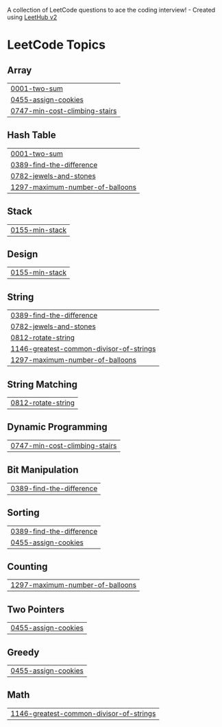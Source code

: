A collection of LeetCode questions to ace the coding interview! - Created using [LeetHub v2](https://github.com/arunbhardwaj/LeetHub-2.0)
<!---LeetCode Topics Start-->
# LeetCode Topics
## Array
|  |
| ------- |
| [0001-two-sum](https://github.com/yuva0612/LeetCode/tree/master/0001-two-sum) |
| [0455-assign-cookies](https://github.com/yuva0612/LeetCode/tree/master/0455-assign-cookies) |
| [0747-min-cost-climbing-stairs](https://github.com/yuva0612/LeetCode/tree/master/0747-min-cost-climbing-stairs) |
## Hash Table
|  |
| ------- |
| [0001-two-sum](https://github.com/yuva0612/LeetCode/tree/master/0001-two-sum) |
| [0389-find-the-difference](https://github.com/yuva0612/LeetCode/tree/master/0389-find-the-difference) |
| [0782-jewels-and-stones](https://github.com/yuva0612/LeetCode/tree/master/0782-jewels-and-stones) |
| [1297-maximum-number-of-balloons](https://github.com/yuva0612/LeetCode/tree/master/1297-maximum-number-of-balloons) |
## Stack
|  |
| ------- |
| [0155-min-stack](https://github.com/yuva0612/LeetCode/tree/master/0155-min-stack) |
## Design
|  |
| ------- |
| [0155-min-stack](https://github.com/yuva0612/LeetCode/tree/master/0155-min-stack) |
## String
|  |
| ------- |
| [0389-find-the-difference](https://github.com/yuva0612/LeetCode/tree/master/0389-find-the-difference) |
| [0782-jewels-and-stones](https://github.com/yuva0612/LeetCode/tree/master/0782-jewels-and-stones) |
| [0812-rotate-string](https://github.com/yuva0612/LeetCode/tree/master/0812-rotate-string) |
| [1146-greatest-common-divisor-of-strings](https://github.com/yuva0612/LeetCode/tree/master/1146-greatest-common-divisor-of-strings) |
| [1297-maximum-number-of-balloons](https://github.com/yuva0612/LeetCode/tree/master/1297-maximum-number-of-balloons) |
## String Matching
|  |
| ------- |
| [0812-rotate-string](https://github.com/yuva0612/LeetCode/tree/master/0812-rotate-string) |
## Dynamic Programming
|  |
| ------- |
| [0747-min-cost-climbing-stairs](https://github.com/yuva0612/LeetCode/tree/master/0747-min-cost-climbing-stairs) |
## Bit Manipulation
|  |
| ------- |
| [0389-find-the-difference](https://github.com/yuva0612/LeetCode/tree/master/0389-find-the-difference) |
## Sorting
|  |
| ------- |
| [0389-find-the-difference](https://github.com/yuva0612/LeetCode/tree/master/0389-find-the-difference) |
| [0455-assign-cookies](https://github.com/yuva0612/LeetCode/tree/master/0455-assign-cookies) |
## Counting
|  |
| ------- |
| [1297-maximum-number-of-balloons](https://github.com/yuva0612/LeetCode/tree/master/1297-maximum-number-of-balloons) |
## Two Pointers
|  |
| ------- |
| [0455-assign-cookies](https://github.com/yuva0612/LeetCode/tree/master/0455-assign-cookies) |
## Greedy
|  |
| ------- |
| [0455-assign-cookies](https://github.com/yuva0612/LeetCode/tree/master/0455-assign-cookies) |
## Math
|  |
| ------- |
| [1146-greatest-common-divisor-of-strings](https://github.com/yuva0612/LeetCode/tree/master/1146-greatest-common-divisor-of-strings) |
<!---LeetCode Topics End-->